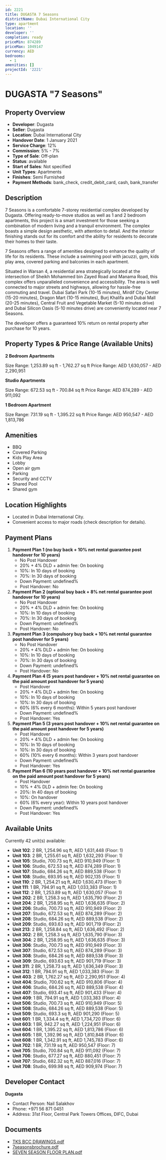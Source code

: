 ```yaml
---
id: 2221
title: DUGASTA 7 Seasons
districtName: Dubai International City
type: apartment
location: ''
developer: ''
completion: ready
priceMin: 874289
priceMax: 1049147
currency: AED
bedrooms:
  - 1
amenities: []
projectId: '2221'
---
```


# DUGASTA "7 Seasons"

## Property Overview
- **Developer**: Dugasta
- **Seller**: Dugasta
- **Location**: Dubai International City
- **Handover Date**: 1 January 2021
- **Service Charge**: 12%
- **Commission**: 5% - 7%
- **Type of Sale**: Off-plan
- **Status**: available
- **Start of Sales**: Not specified
- **Unit Types**: Apartments
- **Finishes**: Semi Furnished
- **Payment Methods**: bank_check, credit_debit_card, cash, bank_transfer

## Description
7 Seasons is a comfortable 7-storey residential complex developed by Dugasta. Offering ready-to-move studios as well as 1 and 2 bedroom apartments, this project is a smart investment for those seeking a combination of modern living and a tranquil environment. The complex boasts a simple design aesthetic, with attention to detail. And the interior finishing stands out for its comfort and the ability for residents to decorate their homes to their taste.

7 Seasons offers a range of amenities designed to enhance the quality of life for its residents. These include a swimming pool with jacuzzi, gym, kids play area, covered parking and balconies in each apartment.

Situated in Warsan 4, a residential area strategically located at the intersection of Sheikh Mohammed bin Zayed Road and Manama Road, this complex offers unparalleled convenience and accessibility. The area is well connected to major streets and highways, allowing for hassle-free commuting and travel. Dubai Safari Park (10-15 minutes), Mirdif City Center (15-20 minutes), Dragon Mart (10-15 minutes), Burj Khalifa and Dubai Mall (20-25 minutes), Central Fruit and Vegetable Market (5-10 minutes drive) and Dubai Silicon Oasis (5-10 minutes drive) are conveniently located near 7 Seasons.

The developer offers a guaranteed 10% return on rental property after purchase for 10 years.

## Property Types & Price Range (Available Units)
**2 Bedroom Apartments**

Size Range: 1,253.89 sq ft - 1,762.27 sq ft
Price Range: AED 1,630,057 - AED 2,290,951

**Studio Apartments**

Size Range: 672.53 sq ft - 700.84 sq ft
Price Range: AED 874,289 - AED 911,092

**1 Bedroom Apartment**

Size Range: 731.19 sq ft - 1,395.22 sq ft
Price Range: AED 950,547 - AED 1,813,786

## Amenities
- BBQ
- Covered Parking
- Kids Play Area
- Lobby
- Open air gym
- Parking
- Security and CCTV
- Shared Pool
- Shared gym

## Location Highlights
- Located in Dubai International City.
- Convenient access to major roads (check description for details).

## Payment Plans
1. **Payment Plan 1 (no buy back + 10% net rental guarantee post handover for 10 years)**
   - No Post Handover
   - 20% + 4% DLD + admin fee: On booking
   - 10%: In 10 days of booking
   - 70%: In 30 days of booking
   - Down Payment: undefined%
   - Post Handover: No
2. **Payment Plan 2 (optional buy back + 8% net rental guarantee post handover for 10 years)**
   - No Post Handover
   - 20% + 4% DLD + admin fee: On booking
   - 10%: In 10 days of booking
   - 70%: In 30 days of booking
   - Down Payment: undefined%
   - Post Handover: No
3. **Payment Plan 3 (compulsory buy back + 10% net rental guarantee post handover for 5 years)**
   - No Post Handover
   - 20% + 4% DLD + admin fee: On booking
   - 10%: In 10 days of booking
   - 70%: In 30 days of booking
   - Down Payment: undefined%
   - Post Handover: No
4. **Payment Plan 4 (5 years post handover + 10% net rental guarantee on the paid amount post handover for 5 years)**
   - Post Handover
   - 20% + 4% DLD + admin fee: On booking
   - 10%: In 10 days of booking
   - 10%: In 30 days of booking
   - 60% (6% every 6 months): Within 5 years post handover
   - Down Payment: undefined%
   - Post Handover: Yes
5. **Payment Plan 5 (3 years post handover + 10% net rental guarantee on the paid amount post handover for 5 years)**
   - Post Handover
   - 20% + 4% DLD + admin fee: On booking
   - 10%: In 10 days of booking
   - 10%: In 30 days of booking
   - 60% (10% every 6 months): Within 3 years post handover
   - Down Payment: undefined%
   - Post Handover: Yes
6. **Payment Plan 6 (10 years post handover + 10% net rental guarantee on the paid amount post handover for 5 years)**
   - Post Handover
   - 10% + 4% DLD + admin fee: On booking
   - 20%: In 40 days of booking
   - 10%: On handover
   - 60% (6% every year): Within 10 years post handover
   - Down Payment: undefined%
   - Post Handover: Yes

## Available Units
Currently 42 unit(s) available:
- **Unit 102**: 2 BR, 1,254.96 sq ft, AED 1,631,448 (Floor: 1)
- **Unit 103**: 2 BR, 1,255.61 sq ft, AED 1,632,293 (Floor: 1)
- **Unit 105**: Studio, 700.73 sq ft, AED 910,949 (Floor: 1)
- **Unit 106**: Studio, 672.53 sq ft, AED 874,289 (Floor: 1)
- **Unit 107**: Studio, 684.26 sq ft, AED 889,538 (Floor: 1)
- **Unit 108**: Studio, 693.95 sq ft, AED 902,135 (Floor: 1)
- **Unit 110**: 2 BR, 1,254.21 sq ft, AED 1,630,473 (Floor: 1)
- **Unit 111**: 1 BR, 794.91 sq ft, AED 1,033,383 (Floor: 1)
- **Unit 112**: 2 BR, 1,253.89 sq ft, AED 1,630,057 (Floor: 1)
- **Unit 202**: 2 BR, 1,258.3 sq ft, AED 1,635,790 (Floor: 2)
- **Unit 204**: 2 BR, 1,258.95 sq ft, AED 1,636,635 (Floor: 2)
- **Unit 206**: Studio, 700.73 sq ft, AED 910,949 (Floor: 2)
- **Unit 207**: Studio, 672.53 sq ft, AED 874,289 (Floor: 2)
- **Unit 208**: Studio, 684.26 sq ft, AED 889,538 (Floor: 2)
- **Unit 209**: Studio, 693.63 sq ft, AED 901,719 (Floor: 2)
- **Unit 213**: 2 BR, 1,258.84 sq ft, AED 1,636,492 (Floor: 2)
- **Unit 302**: 2 BR, 1,258.3 sq ft, AED 1,635,790 (Floor: 3)
- **Unit 304**: 2 BR, 1,258.95 sq ft, AED 1,636,635 (Floor: 3)
- **Unit 306**: Studio, 700.73 sq ft, AED 910,949 (Floor: 3)
- **Unit 307**: Studio, 672.53 sq ft, AED 874,289 (Floor: 3)
- **Unit 308**: Studio, 684.26 sq ft, AED 889,538 (Floor: 3)
- **Unit 309**: Studio, 693.63 sq ft, AED 901,719 (Floor: 3)
- **Unit 311**: 2 BR, 1,258.73 sq ft, AED 1,636,349 (Floor: 3)
- **Unit 312**: 1 BR, 794.91 sq ft, AED 1,033,383 (Floor: 3)
- **Unit 403**: 2 BR, 1,762.27 sq ft, AED 2,290,951 (Floor: 4)
- **Unit 404**: Studio, 700.62 sq ft, AED 910,806 (Floor: 4)
- **Unit 406**: Studio, 684.26 sq ft, AED 889,538 (Floor: 4)
- **Unit 407**: Studio, 693.41 sq ft, AED 901,433 (Floor: 4)
- **Unit 409**: 1 BR, 794.91 sq ft, AED 1,033,383 (Floor: 4)
- **Unit 506**: Studio, 700.73 sq ft, AED 910,949 (Floor: 5)
- **Unit 508**: Studio, 684.26 sq ft, AED 889,538 (Floor: 5)
- **Unit 509**: Studio, 693.3 sq ft, AED 901,290 (Floor: 5)
- **Unit 601**: 1 BR, 1,334.4 sq ft, AED 1,734,720 (Floor: 6)
- **Unit 603**: 1 BR, 942.27 sq ft, AED 1,224,951 (Floor: 6)
- **Unit 604**: 1 BR, 1,395.22 sq ft, AED 1,813,786 (Floor: 6)
- **Unit 605**: 1 BR, 1,392.96 sq ft, AED 1,810,848 (Floor: 6)
- **Unit 608**: 1 BR, 1,342.91 sq ft, AED 1,745,783 (Floor: 6)
- **Unit 702**: 1 BR, 731.19 sq ft, AED 950,547 (Floor: 7)
- **Unit 705**: Studio, 700.84 sq ft, AED 911,092 (Floor: 7)
- **Unit 706**: Studio, 677.27 sq ft, AED 880,451 (Floor: 7)
- **Unit 707**: Studio, 682.32 sq ft, AED 887,016 (Floor: 7)
- **Unit 708**: Studio, 699.98 sq ft, AED 909,974 (Floor: 7)

## Developer Contact
**Dugasta**
- Contact Person: Nail Salakhov
- Phone: +971 56 871 0451
- Address: 31st Floor, Central Park Towers Offices, DIFC, Dubai

## Documents
- [TKS BCC DRAWINGS.pdf](https://cdn.geniemap.net/2024/07/15/tOU2R5mvRNQzOfFcgnOEjDM0lRsMAhJUIIhrYIV6.pdf)
- [7seasonsbrochure.pdf](https://cdn.geniemap.net/2024/07/15/Ez82BvnvM3jZu5aoqszZ2iy4LFIopEW1rYvx394T.pdf)
- [SEVEN SEASON FLOOR PLAN.pdf](https://cdn.geniemap.net/2024/08/27/PAsohxBHfaUupjtGVL1MXQ4LvSFE4L7mb3G6z8wS.pdf)
